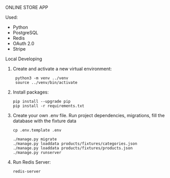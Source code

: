 ONLINE STORE APP

Used:
- Python
- PostgreSQL
- Redis
- OAuth 2.0
- Stripe

Local Developing
    
1. Create and activate a new virtual environment:
    
        python3 -m venv ../venv
        source ../venv/bin/activate

2. Install packages:

       pip install --upgrade pip
       pip install -r requirements.txt

3. Create your own .env file. Run project dependencies, migrations, fill the database with the fixture data

       cp .env.template .env
       
       ./manage.py migrate
       ./manage.py loaddata products/fixtures/categories.json
       ./manage.py loaddata products/fixtures/products.json
       ./manage.py runserver 
4. Run Redis Server:

       redis-server